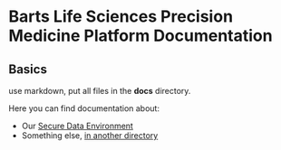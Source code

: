 # Barts Life Sciences Precision Medicine Platform Documentation

## Basics

use markdown, put all files in the **docs** directory.

Here you can find documentation about:
- Our [Secure Data Environment](sde/Home.html)
- Something else, [in another directory](subdir.test.html)